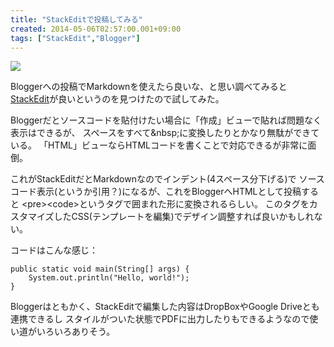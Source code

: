 ```yaml
---
title: "StackEditで投稿してみる"
created: 2014-05-06T02:57:00.001+09:00
tags: ["StackEdit","Blogger"]
---
```

[![](http://3.bp.blogspot.com/-mh9tel09olk/U2i7G93YPJI/AAAAAAAAMvQ/47PTRDs7jSg/s320/2014-05-06+14.00.42.png)](http://3.bp.blogspot.com/-mh9tel09olk/U2i7G93YPJI/AAAAAAAAMvQ/47PTRDs7jSg/s1600/2014-05-06+14.00.42.png)

Bloggerへの投稿でMarkdownを使えたら良いな、と思い調べてみると
[StackEdit](https://stackedit.io)が良いというのを見つけたので試してみた。
<!--more-->

Bloggerだとソースコードを貼付けたい場合に「作成」ビューで貼れば問題なく表示はできるが、
スペースをすべて&amp;nbsp;に変換したりとかなり無駄ができている。
「HTML」ビューならHTMLコードを書くことで対応できるが非常に面倒。

これがStackEditだとMarkdownなのでインデント(4スペース分下げる)で
ソースコード表示(というか引用？)になるが、これをBloggerへHTMLとして投稿すると
&lt;pre&gt;&lt;code&gt;というタグで囲まれた形に変換されるらしい。
このタグをカスタマイズしたCSS(テンプレートを編集)でデザイン調整すれば良いかもしれない。

コードはこんな感じ：

    public static void main(String[] args) {
        System.out.println("Hello, world!");
    }

Bloggerはともかく、StackEditで編集した内容はDropBoxやGoogle Driveとも連携できるし
スタイルがついた状態でPDFに出力したりもできるようなので使い道がいろいろありそう。

